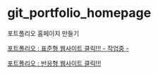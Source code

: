 # git_portfolio_homepage
포트폴리오 홈페이지 만들기

[포트폴리오 : 표준형 웹사이트 클릭!!! - 작업중 -](https://lim-jae-hun.github.io/git_portfolio_homepage/responsive/WebContent/html/index.html)

[포트폴리오 : 반응형 웹사이트 클릭!!!](https://lim-jae-hun.github.io/git_portfolio_homepage/responsive/WebContent/html/index.html)



